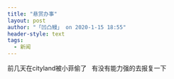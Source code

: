 ```yaml
---
title: "悬赏办事"
layout: post
author: "「凹凸鳗」 on 2020-1-15 18:55"
header-style: text
tags:
  - 新闻
---
```


<head></head>
<body>
  前几天在cityland被小菲偷了&nbsp; &nbsp;有没有能力强的去报复一下
 <br>
</body>


